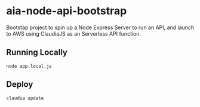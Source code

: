 # aia-node-api-bootstrap

Bootstap project to spin up a Node Express Server to run an API, and launch to AWS using ClaudiaJS as an Serverless API function.

## Running Locally

`
node app.local.js
`

## Deploy

`
claudia update
`
